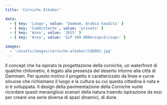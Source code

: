 ```yaml
---
title: 'Corniche Alkobar'

data:
  - { key: 'Luogo', value: 'Dammam, Arabia Saudita' }
  - { key: 'Committente', value: 'privato' }
  - { key: 'Anno', value: '2015' }
  - { key: 'Area', value: 'SLP 360.000m<sup>2</sup>' }

images:
  - '/assets/images/corniche-alkobar/CAD001.jpg'
---
```


Il concept che ha ispirato la progettazione della corniche, un waterfront di qualche chilometro, è
legato alla presenza del deserto intorno alla città di Dammam. Per questo motivo il progetto è
caratterizzato da linee e curve sinuose che richiamano il luogo e la cultura su cui questa cittadina
è nata e si è sviluppata. Il design della pavimentazione della Corniche vuole ricordare questi
meravigliosi scenari della natura traendo ispirazione da essi per creare una serie diversa di spazi
dinamici, di dune.
